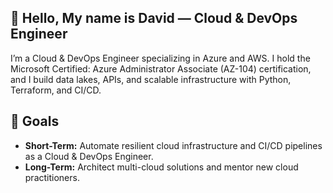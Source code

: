 ## 👋 Hello, My name is David — Cloud & DevOps Engineer

I’m a Cloud & DevOps Engineer specializing in Azure and AWS. I hold the Microsoft Certified: Azure Administrator Associate (AZ-104) certification, and I build data lakes, APIs, and scalable infrastructure with Python, Terraform, and CI/CD.

## 🎯 Goals

- **Short-Term:** Automate resilient cloud infrastructure and CI/CD pipelines as a Cloud & DevOps Engineer.  
- **Long-Term:** Architect multi-cloud solutions and mentor new cloud practitioners.
